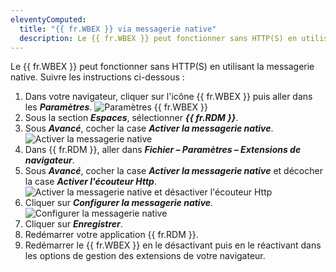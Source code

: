 ```yaml
---
eleventyComputed:
  title: "{{ fr.WBEX }} via messagerie native"
  description: Le {{ fr.WBEX }} peut fonctionner sans HTTP(S) en utilisant la messagerie native.
---
```

Le {{ fr.WBEX }} peut fonctionner sans HTTP(S) en utilisant la messagerie native. Suivre les instructions ci-dessous :

1. Dans votre navigateur, cliquer sur l'icône {{ fr.WBEX }} puis aller dans les ***Paramètres***.
![Paramètres {{ fr.WBEX }}](https://cdnweb.devolutions.net/docs/WBEX2000_2024_1.png)
1. Sous la section ***Espaces***, sélectionner ***{{ fr.RDM }}***.
1. Sous ***Avancé***, cocher la case ***Activer la messagerie native***.
![Activer la messagerie native](https://cdnweb.devolutions.net/docs/WBEX2001_2024_1.png)
1. Dans {{ fr.RDM }}, aller dans ***Fichier – Paramètres – Extensions de navigateur***.
1. Sous ***Avancé***, cocher la case ***Activer la messagerie native*** et décocher la case ***Activer l'écouteur Http***.
![Activer la messagerie native et désactiver l'écouteur Http](https://cdnweb.devolutions.net/docs/RDMW2020_2024_1.png)
1. Cliquer sur ***Configurer la messagerie native***.
![Configurer la messagerie native](https://cdnweb.devolutions.net/docs/RDMW2021_2024_1.png)
1. Cliquer sur ***Enregistrer***.
1. Redémarrer votre application {{ fr.RDM }}.
1. Redémarrer le {{ fr.WBEX }} en le désactivant puis en le réactivant dans les options de gestion des extensions de votre navigateur.
